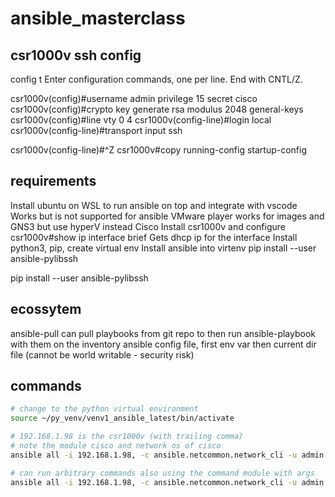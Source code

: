 # ansible_masterclass

## csr1000v ssh config

config t
Enter configuration commands, one per line.  End with CNTL/Z.

csr1000v(config)#username admin privilege 15 secret cisco
csr1000v(config)#crypto key generate rsa modulus 2048 general-keys
csr1000v(config)#line vty 0 4
csr1000v(config-line)#login local
csr1000v(config-line)#transport input ssh

csr1000v(config-line)#^Z
csr1000v#copy running-config startup-config

## requirements

Install ubuntu on WSL to run ansible on top and integrate with vscode
Works but is not supported for ansible
VMware player works for images and GNS3 but use hyperV instead
Cisco
Install csr1000v and configure
csr1000v#show ip interface brief
Gets dhcp ip for the interface
Install python3, pip, create virtual env
Install ansible into virtenv
pip install --user ansible-pylibssh

pip install --user ansible-pylibssh

## ecossytem

ansible-pull can pull playbooks from git repo to then run ansible-playbook with them on the inventory
ansible config file, first env var then current dir file (cannot be world writable - security risk)

## commands

```` bash
# change to the python virtual environment
source ~/py_venv/venv1_ansible_latest/bin/activate

# 192.168.1.98 is the csr1000v (with trailing comma)
# note the module cisco and network os of cisco
ansible all -i 192.168.1.98, -c ansible.netcommon.network_cli -u admin -k -m cisco.ios.ios_facts -e ansible_network_os=cisco.ios.ios

# can run arbitrary commands also using the command module with args
ansible all -i 192.168.1.98, -c ansible.netcommon.network_cli -u admin -k -m cisco.ios.ios_command -e ansible_network_os=cisco.ios.ios -a "commands='show ip interface brief'"



````

